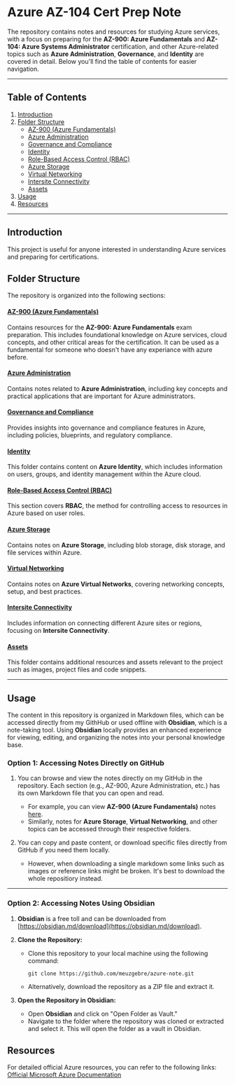 # Azure AZ-104 Cert Prep Note

The repository contains notes and resources for studying Azure services, with a focus on preparing for the **AZ-900: Azure Fundamentals** and **AZ-104: Azure Systems Administrator** certification, and other Azure-related topics such as **Azure Administration**, **Governance**, and **Identity** are covered in detail. Below you'll find the table of contents for easier navigation.

---

## Table of Contents

1. [Introduction](#introduction)
2. [Folder Structure](#folder-structure)
   - [AZ-900 (Azure Fundamentals)](#az-900-azure-fundamentals)
   - [Azure Administration](#azure-administration)
   - [Governance and Compliance](#governance-and-compliance)
   - [Identity](#identity)
   - [Role-Based Access Control (RBAC)](#role-based-access-control-rbac)
   - [Azure Storage](#azure-storage)
   - [Virtual Networking](#virtual-networking)
   - [Intersite Connectivity](#intersite-connectivity)
   - [Assets](#assets)   
3. [Usage](#usage)
4. [Resources](#resources)

---

## Introduction

This project is useful for anyone interested in understanding Azure services and preparing for certifications.

## Folder Structure

The repository is organized into the following sections:

#### [AZ-900 (Azure Fundamentals)](./AZ-900)
Contains resources for the **AZ-900: Azure Fundamentals** exam preparation. This includes foundational knowledge on Azure services, cloud concepts, and other critical areas for the certification. It can be used as a fundamental for someone who doesn't have any experiance with azure before.

#### [Azure Administration](./Azure%20Administration)
Contains notes related to **Azure Administration**, including key concepts and practical applications that are important for Azure administrators.

#### [Governance and Compliance](./Governance%20and%20Compliance)
Provides insights into governance and compliance features in Azure, including policies, blueprints, and regulatory compliance.

#### [Identity](./Identity)
This folder contains content on **Azure Identity**, which includes information on users, groups, and identity management within the Azure cloud.

#### [Role-Based Access Control (RBAC)](./Role-Based%20Access%20Control)
This section covers **RBAC**, the method for controlling access to resources in Azure based on user roles.

#### [Azure Storage](./Azure%20Storage)
Contains notes on **Azure Storage**, including blob storage, disk storage, and file services within Azure.

#### [Virtual Networking](./Virtual%20Networking)
Contains notes on **Azure Virtual Networks**, covering networking concepts, setup, and best practices.

#### [Intersite Connectivity](./Intersite%20Connectivity)
Includes information on connecting different Azure sites or regions, focusing on **Intersite Connectivity**.

#### [Assets](./assets)
This folder contains additional resources and assets relevant to the project such as images, project files and code snippets.

---

## Usage

The content in this repository is organized in Markdown files, which can be accessed directly from my GithHub or used offline with **Obsidian**, which is a note-taking tool. Using **Obsidian** locally provides an enhanced experience for viewing, editing, and organizing the notes into your personal knowledge base.

### Option 1: Accessing Notes Directly on GitHub

1. You can browse and view the notes directly on my GitHub in the repository. Each section (e.g., AZ-900, Azure Administration, etc.) has its own Markdown file that you can open and read.
   - For example, you can view **AZ-900 (Azure Fundamentals)** notes [here](./AZ-900).
   - Similarly, notes for **Azure Storage**, **Virtual Networking**, and other topics can be accessed through their respective folders.

2. You can copy and paste content, or download specific files directly from GitHub if you need them locally.
   - However, when downloading a single markdown some links such as images or reference links might be broken. It's best to download the whole repositiory instead.

---

### Option 2: Accessing Notes Using Obsidian 

1. **Obsidian** is a free toll and can be downloaded from [https://obsidian.md/download](https://obsidian.md/download).
2. **Clone the Repository:**
   - Clone this repository to your local machine using the following command:
     ```
     git clone https://github.com/meuzgebre/azure-note.git
     ```
   - Alternatively, download the repository as a ZIP file and extract it.

3. **Open the Repository in Obsidian:**
   - Open **Obsidian** and click on "Open Folder as Vault."
   - Navigate to the folder where the repository was cloned or extracted and select it. This will open the folder as a vault in Obsidian.
 

## Resources

For detailed official Azure resources, you can refer to the following links:
[Official Microsoft Azure Documentation](https://learn.microsoft.com/en-us/azure/)
